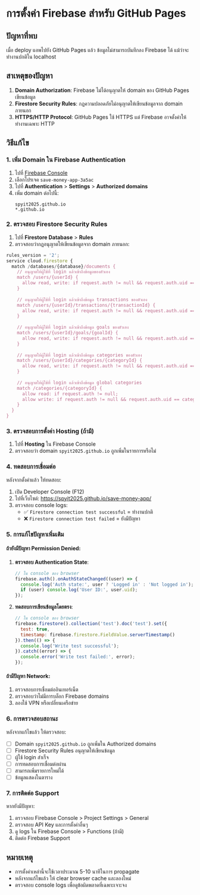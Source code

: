 # การตั้งค่า Firebase สำหรับ GitHub Pages

## ปัญหาที่พบ
เมื่อ deploy แอพไปยัง GitHub Pages แล้ว ข้อมูลไม่สามารถบันทึกลง Firebase ได้ แม้ว่าจะทำงานปกติใน localhost

## สาเหตุของปัญหา
1. **Domain Authorization**: Firebase ไม่ได้อนุญาตให้ domain ของ GitHub Pages เขียนข้อมูล
2. **Firestore Security Rules**: กฎความปลอดภัยไม่อนุญาตให้เขียนข้อมูลจาก domain ภายนอก
3. **HTTPS/HTTP Protocol**: GitHub Pages ใช้ HTTPS แต่ Firebase อาจตั้งค่าให้ทำงานเฉพาะ HTTP

## วิธีแก้ไข

### 1. เพิ่ม Domain ใน Firebase Authentication

1. ไปที่ [Firebase Console](https://console.firebase.google.com/)
2. เลือกโปรเจค `save-money-app-3a5ac`
3. ไปที่ **Authentication** > **Settings** > **Authorized domains**
4. เพิ่ม domain ต่อไปนี้:
   ```
   spyit2025.github.io
   *.github.io
   ```

### 2. ตรวจสอบ Firestore Security Rules

1. ไปที่ **Firestore Database** > **Rules**
2. ตรวจสอบว่ากฎอนุญาตให้เขียนข้อมูลจาก domain ภายนอก:

```javascript
rules_version = '2';
service cloud.firestore {
  match /databases/{database}/documents {
    // อนุญาตให้ผู้ใช้ที่ login แล้วเข้าถึงข้อมูลของตัวเอง
    match /users/{userId} {
      allow read, write: if request.auth != null && request.auth.uid == userId;
    }
    
    // อนุญาตให้ผู้ใช้ที่ login แล้วเข้าถึงข้อมูล transactions ของตัวเอง
    match /users/{userId}/transactions/{transactionId} {
      allow read, write: if request.auth != null && request.auth.uid == userId;
    }
    
    // อนุญาตให้ผู้ใช้ที่ login แล้วเข้าถึงข้อมูล goals ของตัวเอง
    match /users/{userId}/goals/{goalId} {
      allow read, write: if request.auth != null && request.auth.uid == userId;
    }
    
    // อนุญาตให้ผู้ใช้ที่ login แล้วเข้าถึงข้อมูล categories ของตัวเอง
    match /users/{userId}/categories/{categoryId} {
      allow read, write: if request.auth != null && request.auth.uid == userId;
    }
    
    // อนุญาตให้ผู้ใช้ที่ login แล้วเข้าถึงข้อมูล global categories
    match /categories/{categoryId} {
      allow read: if request.auth != null;
      allow write: if request.auth != null && request.auth.uid == categoryId;
    }
  }
}
```

### 3. ตรวจสอบการตั้งค่า Hosting (ถ้ามี)

1. ไปที่ **Hosting** ใน Firebase Console
2. ตรวจสอบว่า domain `spyit2025.github.io` ถูกเพิ่มในรายการหรือไม่

### 4. ทดสอบการเชื่อมต่อ

หลังจากตั้งค่าแล้ว ให้ทดสอบ:

1. เปิด Developer Console (F12)
2. ไปที่เว็บไซต์: https://spyit2025.github.io/save-money-app/
3. ตรวจสอบ console logs:
   - ✅ `Firestore connection test successful` = ทำงานปกติ
   - ❌ `Firestore connection test failed` = ยังมีปัญหา

### 5. การแก้ไขปัญหาเพิ่มเติม

#### ถ้ายังมีปัญหา Permission Denied:

1. **ตรวจสอบ Authentication State**:
   ```javascript
   // ใน console ของ browser
   firebase.auth().onAuthStateChanged((user) => {
     console.log('Auth state:', user ? 'Logged in' : 'Not logged in');
     if (user) console.log('User ID:', user.uid);
   });
   ```

2. **ทดสอบการเขียนข้อมูลโดยตรง**:
   ```javascript
   // ใน console ของ browser
   firebase.firestore().collection('test').doc('test').set({
     test: true,
     timestamp: firebase.firestore.FieldValue.serverTimestamp()
   }).then(() => {
     console.log('Write test successful');
   }).catch((error) => {
     console.error('Write test failed:', error);
   });
   ```

#### ถ้ามีปัญหา Network:

1. ตรวจสอบการเชื่อมต่ออินเทอร์เน็ต
2. ตรวจสอบว่าไม่มีการบล็อก Firebase domains
3. ลองใช้ VPN หรือเปลี่ยนเครือข่าย

### 6. การตรวจสอบสถานะ

หลังจากแก้ไขแล้ว ให้ตรวจสอบ:

- [ ] Domain `spyit2025.github.io` ถูกเพิ่มใน Authorized domains
- [ ] Firestore Security Rules อนุญาตให้เขียนข้อมูล
- [ ] ผู้ใช้ login สำเร็จ
- [ ] การทดสอบการเชื่อมต่อผ่าน
- [ ] สามารถเพิ่มรายการใหม่ได้
- [ ] ข้อมูลแสดงในตาราง

### 7. การติดต่อ Support

หากยังมีปัญหา:

1. ตรวจสอบ Firebase Console > Project Settings > General
2. ตรวจสอบ API Key และการตั้งค่าอื่นๆ
3. ดู logs ใน Firebase Console > Functions (ถ้ามี)
4. ติดต่อ Firebase Support

## หมายเหตุ

- การตั้งค่าเหล่านี้จะใช้เวลาประมาณ 5-10 นาทีในการ propagate
- หลังจากแก้ไขแล้ว ให้ clear browser cache และลองใหม่
- ตรวจสอบ console logs เพื่อดูข้อผิดพลาดที่เฉพาะเจาะจง
